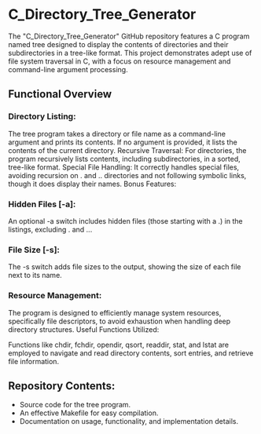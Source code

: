 # C_Directory_Tree_Generator

The "C_Directory_Tree_Generator" GitHub repository features a C program named tree designed to display the contents of directories and their subdirectories in a tree-like format. This project demonstrates adept use of file system traversal in C, with a focus on resource management and command-line argument processing.

## Functional Overview

### Directory Listing: 
The tree program takes a directory or file name as a command-line argument and prints its contents. If no argument is provided, it lists the contents of the current directory.
Recursive Traversal: For directories, the program recursively lists contents, including subdirectories, in a sorted, tree-like format.
Special File Handling: It correctly handles special files, avoiding recursion on . and .. directories and not following symbolic links, though it does display their names.
Bonus Features:

### Hidden Files [-a]: 
An optional -a switch includes hidden files (those starting with a .) in the listings, excluding . and ...

### File Size [-s]: 
The -s switch adds file sizes to the output, showing the size of each file next to its name.

### Resource Management:
The program is designed to efficiently manage system resources, specifically file descriptors, to avoid exhaustion when handling deep directory structures.
Useful Functions Utilized:

Functions like chdir, fchdir, opendir, qsort, readdir, stat, and lstat are employed to navigate and read directory contents, sort entries, and retrieve file information.

## Repository Contents:
- Source code for the tree program.
- An effective Makefile for easy compilation.
- Documentation on usage, functionality, and implementation details.
